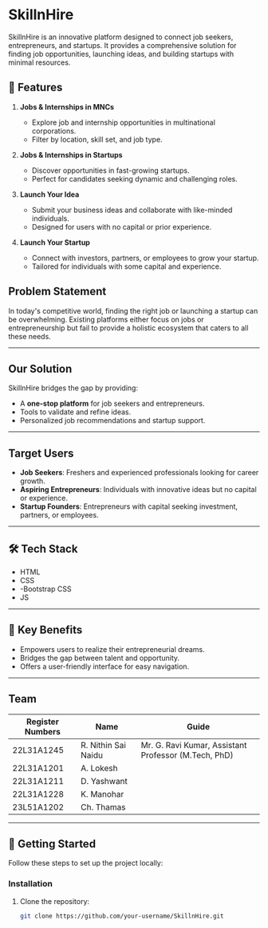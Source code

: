 # SkillnHire

SkillnHire is an innovative platform designed to connect job seekers, entrepreneurs, and startups. It provides a comprehensive solution for finding job opportunities, launching ideas, and building startups with minimal resources.

## 🚀 Features

1. **Jobs & Internships in MNCs**  
   - Explore job and internship opportunities in multinational corporations.
   - Filter by location, skill set, and job type.

2. **Jobs & Internships in Startups**  
   - Discover opportunities in fast-growing startups.
   - Perfect for candidates seeking dynamic and challenging roles.

3. **Launch Your Idea**  
   - Submit your business ideas and collaborate with like-minded individuals.
   - Designed for users with no capital or prior experience.

4. **Launch Your Startup**  
   - Connect with investors, partners, or employees to grow your startup.
   - Tailored for individuals with some capital and experience.
  
## Problem Statement

In today's competitive world, finding the right job or launching a startup can be overwhelming. Existing platforms either focus on jobs or entrepreneurship but fail to provide a holistic ecosystem that caters to all these needs.

---

## Our Solution

SkillnHire bridges the gap by providing:
   - A **one-stop platform** for job seekers and entrepreneurs.
   - Tools to validate and refine ideas.
   - Personalized job recommendations and startup support.

---

## Target Users

- **Job Seekers**: Freshers and experienced professionals looking for career growth.
- **Aspiring Entrepreneurs**: Individuals with innovative ideas but no capital or experience.
- **Startup Founders**: Entrepreneurs with capital seeking investment, partners, or employees.

---

## 🛠️ Tech Stack

- HTML
- CSS
-   -Bootstrap CSS
- JS

---

## 🌟 Key Benefits

- Empowers users to realize their entrepreneurial dreams.  
- Bridges the gap between talent and opportunity.  
- Offers a user-friendly interface for easy navigation.

---

## Team

| Register Numbers | Name                | Guide                   |
|------------------|---------------------|-------------------------|
| 22L31A1245       | R. Nithin Sai Naidu | Mr. G. Ravi Kumar, Assistant Professor (M.Tech, PhD) |
| 22L31A1201       | A. Lokesh           |                         |
| 22L31A1211       | D. Yashwant         |                         |
| 22L31A1228       | K. Manohar          |                         |
| 23L51A1202       | Ch. Thamas          |                         |

---

## 🧩 Getting Started

Follow these steps to set up the project locally:

### Installation
1. Clone the repository:
   ```bash
   git clone https://github.com/your-username/SkillnHire.git

